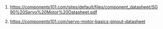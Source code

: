 1) https://components101.com/sites/default/files/component_datasheet/SG90%20Servo%20Motor%20Datasheet.pdf

2) https://components101.com/servo-motor-basics-pinout-datasheet
